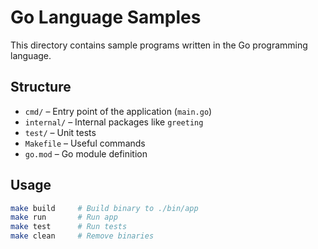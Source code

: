 # Go Language Samples

This directory contains sample programs written in the Go programming language.

## Structure

- `cmd/` – Entry point of the application (`main.go`)
- `internal/` – Internal packages like `greeting`
- `test/` – Unit tests
- `Makefile` – Useful commands
- `go.mod` – Go module definition

## Usage

```bash
make build     # Build binary to ./bin/app
make run       # Run app
make test      # Run tests
make clean     # Remove binaries
```
